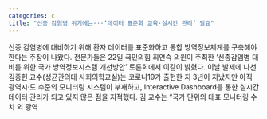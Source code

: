 ```yaml
---
categories: c
title: "신종 감염병 위기에는···‘데이터 표준화 교육·실시간 관리’ 필요"
---
```

신종 감염병에 대비하기 위해 환자 데이터를 표준화하고 통합 방역정보체계를 구축해야 한다는 주장이 나왔다. 전문가들은 22일 국민의힘 최연숙 의원이 주최한 ‘신종감염병 대비를 위한 국가 방역정보시스템 개선방안’ 토론회에서 이같이 밝혔다. 이날 발제에 나선 김종헌 교수(성균관의대 사회의학교실)는 코로나19가 출현한 지 3년이 지났지만 아직 광역시·도 수준의 모니터링 시스템이 부재하고, Interactive Dashboard를 통한 실시간 데이터 관리가 되고 있지 않은 점을 지적했다. 김 교수는 “국가 단위의 대표 모니터링 수치 외 광역